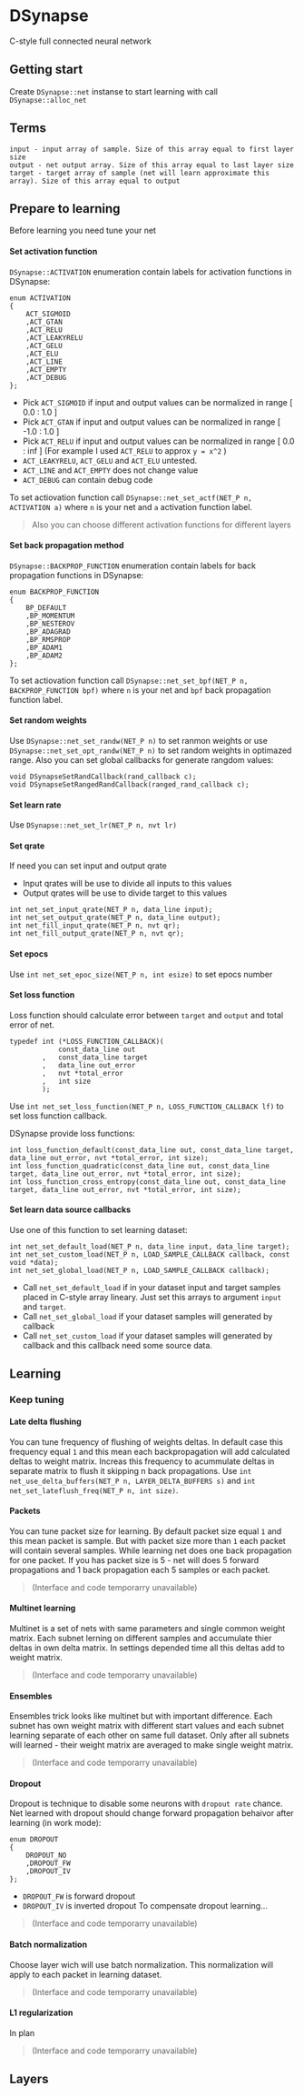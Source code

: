 # DSynapse
C-style full connected neural network

## Getting start
Create `DSynapse::net` instanse to start learning with call `DSynapse::alloc_net`

## Terms
```
input - input array of sample. Size of this array equal to first layer size
output - net output array. Size of this array equal to last layer size
target - target array of sample (net will learn approximate this array). Size of this array equal to output
```
## Prepare to learning

Before learning you need tune your net
#### Set activation function

`DSynapse::ACTIVATION` enumeration contain labels for activation functions in DSynapse:
```
enum ACTIVATION
{
    ACT_SIGMOID
    ,ACT_GTAN
    ,ACT_RELU
    ,ACT_LEAKYRELU
    ,ACT_GELU
    ,ACT_ELU
    ,ACT_LINE
    ,ACT_EMPTY
    ,ACT_DEBUG
};
```
- Pick `ACT_SIGMOID` if input and output values can be normalized in range [ 0.0 : 1.0 ] 
- Pick `ACT_GTAN` if input and output values can be normalized in range [ -1.0 : 1.0 ]
- Pick `ACT_RELU` if input and output values can be normalized in range [ 0.0 : inf ] (For example I used `ACT_RELU` to approx `y = x^2` )
- `ACT_LEAKYRELU`, `ACT_GELU` and `ACT_ELU` untested.
- `ACT_LINE` and `ACT_EMPTY` does not change value 
- `ACT_DEBUG` can contain debug code

To set actiovation function call `DSynapse::net_set_actf(NET_P n, ACTIVATION a)` where `n` is your net and `a` activation function label.
> Also you can choose different activation functions for different layers

#### Set back propagation method

`DSynapse::BACKPROP_FUNCTION` enumeration contain labels for back propagation functions in DSynapse:
```
enum BACKPROP_FUNCTION
{
    BP_DEFAULT
    ,BP_MOMENTUM
    ,BP_NESTEROV
    ,BP_ADAGRAD
    ,BP_RMSPROP
    ,BP_ADAM1
    ,BP_ADAM2
};
```
To set actiovation function call `DSynapse::net_set_bpf(NET_P n, BACKPROP_FUNCTION bpf)` where `n` is your net and `bpf` back propagation function label.

#### Set random weights

Use `DSynapse::net_set_randw(NET_P n)` to set ranmon weights or use `DSynapse::net_set_opt_randw(NET_P n)` to set random weights in optimazed range.
Also you can set global callbacks for generate rangdom values:
```
void DSynapseSetRandCallback(rand_callback c);
void DSynapseSetRangedRandCallback(ranged_rand_callback c);
```

#### Set learn rate
Use `DSynapse::net_set_lr(NET_P n, nvt lr)`

#### Set qrate
If need you can set input and output qrate
- Input qrates will be use to divide all inputs to this values
- Output qrates will be use to divide target to this values
```
int net_set_input_qrate(NET_P n, data_line input);
int net_set_output_qrate(NET_P n, data_line output);
int net_fill_input_qrate(NET_P n, nvt qr);
int net_fill_output_qrate(NET_P n, nvt qr);
```
#### Set epocs
Use `int net_set_epoc_size(NET_P n, int esize)` to set epocs number

#### Set loss function
Loss function should calculate error between `target` and `output` and total error of net.
```
typedef int (*LOSS_FUNCTION_CALLBACK)(
            const_data_line out
        ,   const_data_line target
        ,   data_line out_error
        ,   nvt *total_error
        ,   int size
        );
```
Use `int net_set_loss_function(NET_P n, LOSS_FUNCTION_CALLBACK lf)` to set loss function callback. 

DSynapse provide loss functions:
```
int loss_function_default(const_data_line out, const_data_line target, data_line out_error, nvt *total_error, int size);
int loss_function_quadratic(const_data_line out, const_data_line target, data_line out_error, nvt *total_error, int size);
int loss_function_cross_entropy(const_data_line out, const_data_line target, data_line out_error, nvt *total_error, int size);
```

#### Set learn data source callbacks

Use one of this function to set learning dataset:
```
int net_set_default_load(NET_P n, data_line input, data_line target);
int net_set_custom_load(NET_P n, LOAD_SAMPLE_CALLBACK callback, const void *data);
int net_set_global_load(NET_P n, LOAD_SAMPLE_CALLBACK callback);
```
- Call `net_set_default_load` if in your dataset input and target samples placed in C-style array lineary. Just set this arrays to argument `input` and `target`.
- Call `net_set_global_load` if your dataset samples will generated by callback
- Call `net_set_custom_load` if your dataset samples will generated by callback and this callback need some source data.

## Learning

### Keep tuning
#### Late delta flushing 
You can tune frequency of flushing of weights deltas. In default case this frequency equal `1` and this mean 
each backpropagation will add calculated deltas to weight matrix. Increas this frequency to acummulate deltas in separate matrix
to flush it skipping n back propagations.
Use `int net_use_delta_buffers(NET_P n, LAYER_DELTA_BUFFERS s)` and `int net_set_lateflush_freq(NET_P n, int size)`.

#### Packets
You can tune packet size for learning. By default packet size equal `1` and this mean packet is sample. But with packet size more than `1`
each packet will contain several samples. While learning net does one back propagation for one packet. If you has packet size is 5 - net will
does 5 forward propagations and 1 back propagation each 5 samples or each packet.

> (Interface and code temporarry unavailable)

#### Multinet learning

Multinet is a set of nets with same parameters and single common weight matrix. Each subnet lerning on different samples and accumulate thier deltas 
in own delta matrix. In settings depended time all this deltas add to weight matrix.

> (Interface and code temporarry unavailable)

#### Ensembles
Ensembles trick looks like multinet but with important difference. Each subnet has own weight matrix with different start values and each subnet
learning separate of each other on same full dataset. Only after all subnets will learned - their weight matrix are averaged to make single weight matrix.

> (Interface and code temporarry unavailable)

#### Dropout
Dropout is technique to disable some neurons with `dropout rate` chance. Net learned with dropout should change forward propagation behaivor after learning (in work mode):
```
enum DROPOUT
{
    DROPOUT_NO
    ,DROPOUT_FW
    ,DROPOUT_IV
};
```
- `DROPOUT_FW` is forward dropout
- `DROPOUT_IV` is inverted dropout
To compensate dropout learning...

> (Interface and code temporarry unavailable)

#### Batch normalization
Choose layer wich will use batch normalization. This normalization will apply to each packet in learning dataset.

> (Interface and code temporarry unavailable)

#### L1 regularization
In plan

> (Interface and code temporarry unavailable)


## Layers


